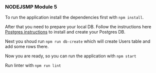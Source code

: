 ### NODEJSMP Module 5

To run the application install the dependencies first with `npm install`.

After that you need to prepare your local DB. Follow the instructions here [Postgres instructions](https://www.postgresql.org/docs/15/tutorial-start.html) to install and create your Postgres DB.

Next you shoud run `npm run db-create` which will create Users table and add some rows there.

Now you are ready, so you can run the application with `npm start`

Run linter with `npm run lint`
